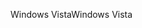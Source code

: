 <span data-ttu-id="4ed6e-101">Windows Vista</span><span class="sxs-lookup"><span data-stu-id="4ed6e-101">Windows Vista</span></span>